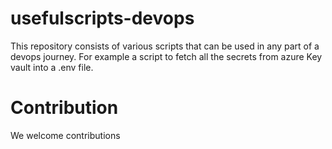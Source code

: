 # usefulscripts-devops
This repository consists of various scripts that can be used in any part of a devops journey. For example a script to fetch all the secrets from azure Key vault into a .env file.

# Contribution
We welcome contributions 
